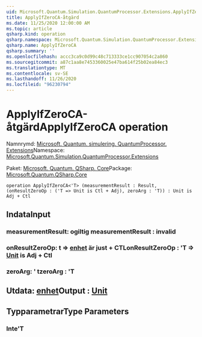 ```yaml
---
uid: Microsoft.Quantum.Simulation.QuantumProcessor.Extensions.ApplyIfZeroCA
title: ApplyIfZeroCA-åtgärd
ms.date: 11/25/2020 12:00:00 AM
ms.topic: article
qsharp.kind: operation
qsharp.namespace: Microsoft.Quantum.Simulation.QuantumProcessor.Extensions
qsharp.name: ApplyIfZeroCA
qsharp.summary: ''
ms.openlocfilehash: accc3ca9c0d99c48c713333ce1cc907054c2a860
ms.sourcegitcommit: a87c1aa8e7453360025e47ba614f25b02ea84ec3
ms.translationtype: MT
ms.contentlocale: sv-SE
ms.lasthandoff: 11/26/2020
ms.locfileid: "96230794"
---
```

# <a name="applyifzeroca-operation"></a><span data-ttu-id="e3327-102">ApplyIfZeroCA-åtgärd</span><span class="sxs-lookup"><span data-stu-id="e3327-102">ApplyIfZeroCA operation</span></span>

<span data-ttu-id="e3327-103">Namnrymd: [Microsoft. Quantum. simulering. QuantumProcessor. Extensions](xref:Microsoft.Quantum.Simulation.QuantumProcessor.Extensions)</span><span class="sxs-lookup"><span data-stu-id="e3327-103">Namespace: [Microsoft.Quantum.Simulation.QuantumProcessor.Extensions](xref:Microsoft.Quantum.Simulation.QuantumProcessor.Extensions)</span></span>

<span data-ttu-id="e3327-104">Paket: [Microsoft. Quantum. QSharp. Core](https://nuget.org/packages/Microsoft.Quantum.QSharp.Core)</span><span class="sxs-lookup"><span data-stu-id="e3327-104">Package: [Microsoft.Quantum.QSharp.Core](https://nuget.org/packages/Microsoft.Quantum.QSharp.Core)</span></span>




```qsharp
operation ApplyIfZeroCA<'T> (measurementResult : Result, (onResultZeroOp : ('T => Unit is Ctl + Adj), zeroArg : 'T)) : Unit is Adj + Ctl
```


## <a name="input"></a><span data-ttu-id="e3327-105">Indata</span><span class="sxs-lookup"><span data-stu-id="e3327-105">Input</span></span>

### <a name="measurementresult--__invalidresult__"></a><span data-ttu-id="e3327-106">measurementResult: __ogiltig <Result>__</span><span class="sxs-lookup"><span data-stu-id="e3327-106">measurementResult : __invalid<Result>__</span></span>




### <a name="onresultzeroop--t--unit--is-adj--ctl"></a><span data-ttu-id="e3327-107">onResultZeroOp: t => [enhet](xref:microsoft.quantum.lang-ref.unit)  är just + CTL</span><span class="sxs-lookup"><span data-stu-id="e3327-107">onResultZeroOp : 'T => [Unit](xref:microsoft.quantum.lang-ref.unit)  is Adj + Ctl</span></span>




### <a name="zeroarg--t"></a><span data-ttu-id="e3327-108">zeroArg: ' t</span><span class="sxs-lookup"><span data-stu-id="e3327-108">zeroArg : 'T</span></span>





## <a name="output--unit"></a><span data-ttu-id="e3327-109">Utdata: [enhet](xref:microsoft.quantum.lang-ref.unit)</span><span class="sxs-lookup"><span data-stu-id="e3327-109">Output : [Unit](xref:microsoft.quantum.lang-ref.unit)</span></span>



## <a name="type-parameters"></a><span data-ttu-id="e3327-110">Typparametrar</span><span class="sxs-lookup"><span data-stu-id="e3327-110">Type Parameters</span></span>

### <a name="t"></a><span data-ttu-id="e3327-111">Inte</span><span class="sxs-lookup"><span data-stu-id="e3327-111">'T</span></span>

